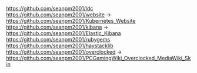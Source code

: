 https://github.com/seanpm2001/ldc
https://github.com/seanpm2001/website -> https://github.com/seanpm2001/Kubernetes_Website
https://github.com/seanpm2001/kibana -> https://github.com/seanpm2001/Elastic_Kibana
https://github.com/seanpm2001/rubygems
https://github.com/seanpm2001/haystacklib
https://github.com/seanpm2001/overclocked -> https://github.com/seanpm2001/PCGamingWiki_Overclocked_MediaWiki_Skin
